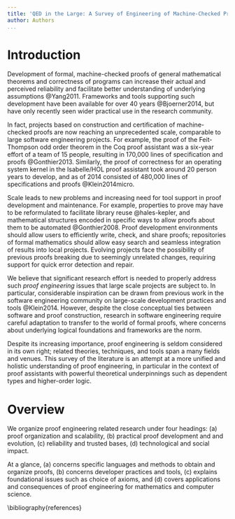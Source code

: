 ```yaml
---
title: 'QED in the Large: A Survey of Engineering of Machine-Checked Proofs'
author: Authors
...
```


# Introduction

Development of formal, machine-checked proofs of general mathematical theorems and correctness of programs can increase their actual and perceived reliability and facilitate better understanding of underlying assumptions @Yang2011. Frameworks and tools supporting such development have been available for over 40 years @Bjoerner2014, but have only recently seen wider practical use in the research community. 

In fact, projects based on construction and certification of machine-checked proofs are now reaching an unprecedented scale, comparable to large software engineering projects. For example, the proof of the Feit-Thompson odd order theorem in the Coq proof assistant was a six-year effort of a team of 15 people, resulting in 170,000 lines of specification and proofs @Gonthier2013. Similarly, the proof of correctness for an operating system kernel in the Isabelle/HOL proof assistant took around 20 person years to develop, and as of 2014 consisted of 480,000 lines of specifications and proofs @Klein2014micro.

Scale leads to new problems and increasing need for tool support in proof development and maintenance. For example, properties to prove may have to be reformulated to facilitate library reuse @hales-kepler, and mathematical structures encoded in specific ways to allow proofs about them to be automated @Gonthier2008. Proof development environments should allow users to efficiently write, check, and share proofs; repositories of formal mathematics should allow easy search and seamless integration of results into local projects. Evolving projects face the possibility of previous proofs breaking due to seemingly unrelated changes, requiring support for quick error detection and repair.

We believe that significant research effort is needed to properly address such _proof engineering_ issues that large scale projects are subject to. In particular, considerable inspiration can be drawn from previous work in the software engineering community on large-scale development practices and tools @Klein2014. However, despite the close conceptual ties between software and proof construction, research in software engineering require careful adaptation to transfer to the world of formal proofs, where concerns about underlying logical foundations and frameworks are the norm.

Despite its increasing importance, proof engineering is seldom considered in its own right; related theories, techniques, and tools span a many fields and venues. This survey of the literature is an attempt at a more unified and holistic understanding of proof engineering, in particular in the context of proof assistants with powerful theoretical underpinnings such as dependent types and higher-order logic.

# Overview

We organize proof engineering related research under four headings: (a) proof organization and scalability, (b) practical proof development and and evolution, (c) reliability and trusted bases, (d) technological and social impact.

At a glance, (a) concerns specific languages and methods to obtain and organize proofs, (b) concerns developer practices and tools, (c) explains foundational issues such as choice of axioms, and (d) covers applications and consequences of proof engineering for mathematics and computer science.

\bibliography{references}
